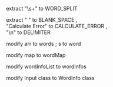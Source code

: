 extract "\\s+" to WORD_SPLIT  

extract " " to BLANK_SPACE  ,  
"Calculate Error" to CALCULATE_ERROR ,   
"\n" to DELIMITER  

modify arr to words ; s to word  

modify map to wordMap  

modify wordInfoList to wordInfos  

modify Input class to WordInfo class